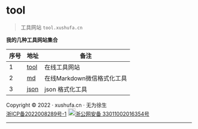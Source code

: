 # tool

> 工具网站 `tool.xushufa.cn`

**我的几种工具网站集合**

| 序号   | 地址        |  备注          |
| -----  | ----------- |  ------------- |
| 1      | [tool]( https://tool.xushufa.cn )      | 在线工具网站                |
| 2      | [md]( https://tool.xushufa.cn/md )     | 在线Markdown微信格式化工具  |
| 3      | [json]( https://tool.xushufa.cn/json ) | json 格式化工具             |





<footer> Copyright © 2022 · xushufa.cn · 无为徐生 <br/> <a href="http://beian.miit.gov.cn/" target="_blank">浙ICP备2022008289号-1</a>  <a href="http://www.beian.gov.cn/portal/registerSystemInfo?recordcode=33011002016354" target="_blank"><img src="https://xyqin.coding.net/p/my/d/document/git/raw/master/imgs/other/ba.png" width="20">浙公网安备 33011002016354号</a> </footer>

---

